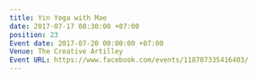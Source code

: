 ```yaml
---
title: Yin Yoga with Mae
date: 2017-07-17 08:30:00 +07:00
position: 23
Event date: 2017-07-20 00:00:00 +07:00
Venue: The Creative Artilley
Event URL: https://www.facebook.com/events/118707335416403/
---
```


